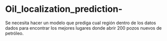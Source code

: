 # Oil_localization_prediction-
Se necesita hacer un modelo que prediga cual región dentro de los datos dados para encontrar los mejores lugares donde abrir 200 pozos nuevos de petróleo.
